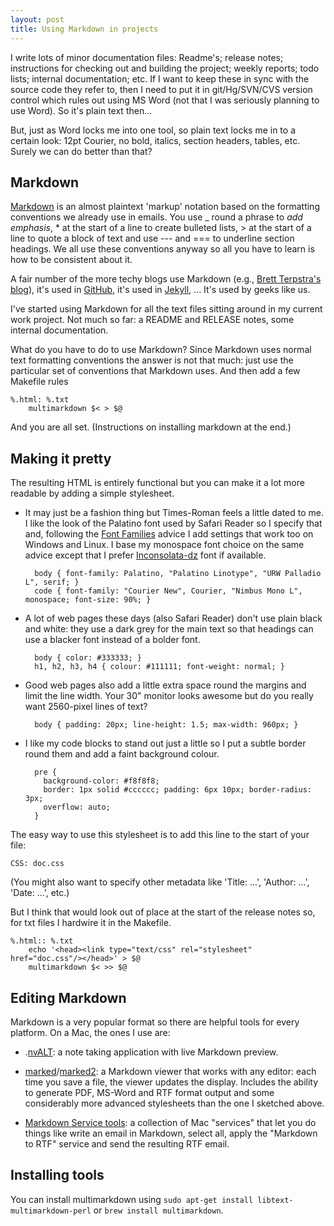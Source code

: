 ```yaml
---
layout: post
title: Using Markdown in projects
---
```


I write lots of minor documentation files: Readme's; release notes;
instructions for checking out and building the project; weekly reports; todo
lists; internal documentation; etc.  If I want to keep these in sync with the
source code they refer to, then I need to put it in git/Hg/SVN/CVS version
control which rules out using MS Word (not that I was seriously planning to use
Word).  So it's plain text then... 

But, just as Word locks me into one tool, so plain text locks me in to a
certain look: 12pt Courier, no bold, italics, section headers, tables, etc.
Surely we can do better than that?

Markdown
--------

[Markdown] is an almost plaintext 'markup' notation based on the formatting
conventions we already use in emails.  You use _ round a phrase to _add
emphasis_, * at the start of a line to create bulleted lists, > at the start of
a line to quote a block of text and use --- and === to underline section
headings.  We all use these conventions anyway so all you have to learn is how
to be consistent about it.

A fair number of the more techy blogs use Markdown (e.g., [Brett Terpstra's
blog][Why Markdown]), it's used in [GitHub][GFM], it's used in [Jekyll], ...
It's used by geeks like us.

I've started using Markdown for all the text files sitting around in my current
work project.  Not much so far: a README and RELEASE notes, some internal
documentation.

What do you have to do to use Markdown?  Since Markdown uses normal text
formatting conventions the answer is not that much: just use the particular set
of conventions that Markdown uses.  And then add a few Makefile rules

    %.html: %.txt 
        multimarkdown $< > $@

And you are all set.  (Instructions on installing markdown at the end.)


Making it pretty
----------------

The resulting HTML is entirely functional but you can make it a lot more
readable by adding a simple stylesheet.

* It may just be a fashion thing but Times-Roman feels a little dated to me.
    I like the look of the Palatino font used by Safari Reader so I specify that
    and, following the [Font Families] advice I add settings that work too on
    Windows and Linux.  I base my monospace font choice on the same advice except
    that I prefer [Inconsolata-dz] font if available.

        body { font-family: Palatino, "Palatino Linotype", "URW Palladio L", serif; }
        code { font-family: "Courier New", Courier, "Nimbus Mono L", monospace; font-size: 90%; }

* A lot of web pages these days (also Safari Reader) don't use plain black and
    white: they use a dark grey for the main text so that headings can use a
    blacker font instead of a bolder font.

        body { color: #333333; }
        h1, h2, h3, h4 { colour: #111111; font-weight: normal; }

* Good web pages also add a little extra space round the margins and limit the
    line width.  Your 30" monitor looks awesome but do you really want 2560-pixel
    lines of text?

        body { padding: 20px; line-height: 1.5; max-width: 960px; }

* I like my code blocks to stand out just a little so I put a subtle border
    round them and add a faint background colour.

        pre {
          background-color: #f8f8f8;
          border: 1px solid #cccccc; padding: 6px 10px; border-radius: 3px;
          overflow: auto;
        }

The easy way to use this stylesheet is to add this line to the start of your file:

    CSS: doc.css

(You might also want to specify other metadata like 'Title: ...', 'Author:
...', 'Date: ...', etc.)

But I think that would look out of place at the start of the release notes so,
for txt files I hardwire it in the Makefile.

    %.html:: %.txt
        echo '<head><link type="text/css" rel="stylesheet" href="doc.css"/></head>' > $@
        multimarkdown $< >> $@


Editing Markdown
----------------

Markdown is a very popular format so there are helpful tools for every
platform.  On a Mac, the ones I use are:

* .[nvALT]: a note taking application with live Markdown preview.

* [marked]/[marked2]: a Markdown viewer that works with any editor: each time
    you save a file, the viewer updates the display.  Includes the ability to
    generate PDF, MS-Word and RTF format output and some considerably more advanced
    stylesheets than the one I sketched above.

* [Markdown Service tools]: a collection of Mac "services" that let you do
    things like write an email in Markdown, select all, apply the "Markdown to RTF"
    service and send the resulting RTF email.


Installing tools
----------------

You can install multimarkdown using `sudo apt-get install libtext-multimarkdown-perl` or `brew install multimarkdown`.


[Markdown]:       http://daringfireball.net/projects/markdown/syntax 
[MultiMarkdown]:  http://fletcherpenney.net/multimarkdown/
[Why Markdown]:   http://brettterpstra.com/2011/08/31/why-markdown-a-two-minute-explanation/
[Font Families]:  http://www.onedesigns.com/tutorials/font-families-for-cross-compatible-typography
[Inconsolata-dz]: http://nodnod.net/2009/feb/12/adding-straight-single-and-double-quotes-inconsola/
[Brett Terpstra]: http://brettterpstra.com
[nvAlt]:          http://brettterpstra.com/projects/nvalt/
[marked]:         http://markedapp.com
[marked2]:        http://marked2app.com
[Markdown service tools]: http://brettterpstra.com/projects/markdown-service-tools/
[GFM]:            https://help.github.com/articles/github-flavored-markdown
[Jekyll]:         http://jekyllrb.com

